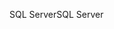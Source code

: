 <span data-ttu-id="0ac94-101">SQL Server</span><span class="sxs-lookup"><span data-stu-id="0ac94-101">SQL Server</span></span>